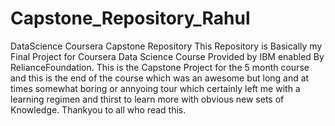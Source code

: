 # Capstone_Repository_Rahul
DataScience Coursera Capstone Repository
This Repository is Basically my Final Project for Coursera Data Science Course Provided by IBM enabled By RelianceFoundation.
This is the Capstone Project for the 5 month course and this is the end of the course which was an awesome but long and at times somewhat boring or annyoing tour which certainly left me with a learning regimen and thirst to learn more with obvious new sets of Knowledge.
Thankyou to all who read this.
